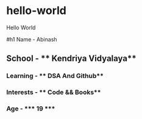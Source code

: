 # hello-world
Hello World

#h1 Name - Abinash
## School - ** Kendriya Vidyalaya**
### Learning - ** DSA And Github**
### Interests - ** Code && Books**
### Age - *** 19 ***
